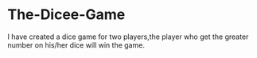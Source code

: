# The-Dicee-Game
I have created a dice game for two players,the player who get the greater number on his/her dice will win the game.
